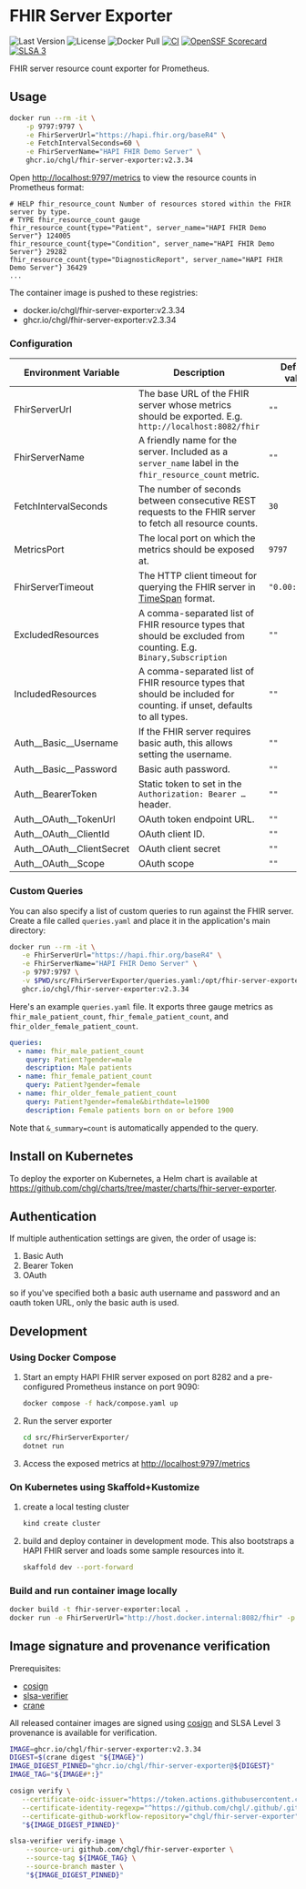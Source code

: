 # FHIR Server Exporter

![Last Version](https://img.shields.io/github/v/release/chgl/fhir-server-exporter)
![License](https://img.shields.io/github/license/chgl/fhir-server-exporter)
![Docker Pull](https://img.shields.io/docker/pulls/chgl/fhir-server-exporter)
[![CI](https://github.com/chgl/fhir-server-exporter/actions/workflows/ci.yaml/badge.svg)](https://github.com/chgl/fhir-server-exporter/actions/workflows/ci.yaml)
[![OpenSSF Scorecard](https://api.scorecard.dev/projects/github.com/chgl/fhir-server-exporter/badge)](https://scorecard.dev/viewer/?uri=github.com/chgl/fhir-server-exporter)
[![SLSA 3](https://slsa.dev/images/gh-badge-level3.svg)](https://slsa.dev)

FHIR server resource count exporter for Prometheus.

## Usage

```sh
docker run --rm -it \
    -p 9797:9797 \
    -e FhirServerUrl="https://hapi.fhir.org/baseR4" \
    -e FetchIntervalSeconds=60 \
    -e FhirServerName="HAPI FHIR Demo Server" \
    ghcr.io/chgl/fhir-server-exporter:v2.3.34
```

Open <http://localhost:9797/metrics> to view the resource counts in Prometheus format:

```console
# HELP fhir_resource_count Number of resources stored within the FHIR server by type.
# TYPE fhir_resource_count gauge
fhir_resource_count{type="Patient", server_name="HAPI FHIR Demo Server"} 124005
fhir_resource_count{type="Condition", server_name="HAPI FHIR Demo Server"} 29282
fhir_resource_count{type="DiagnosticReport", server_name="HAPI FHIR Demo Server"} 36429
...
```

The container image is pushed to these registries:

- docker.io/chgl/fhir-server-exporter:v2.3.34
- ghcr.io/chgl/fhir-server-exporter:v2.3.34

### Configuration

| Environment Variable          | Description                                                                                                                                                               | Default value  |
| ----------------------------- | ------------------------------------------------------------------------------------------------------------------------------------------------------------------------- | -------------- |
| FhirServerUrl                 | The base URL of the FHIR server whose metrics should be exported. E.g. `http://localhost:8082/fhir`                                                                       | `""`           |
| FhirServerName                | A friendly name for the server. Included as a `server_name` label in the `fhir_resource_count` metric.                                                                    | `""`           |
| FetchIntervalSeconds          | The number of seconds between consecutive REST requests to the FHIR server to fetch all resource counts.                                                                  | `30`           |
| MetricsPort                   | The local port on which the metrics should be exposed at.                                                                                                                 | `9797`         |
| FhirServerTimeout             | The HTTP client timeout for querying the FHIR server in [TimeSpan](https://learn.microsoft.com/en-us/dotnet/standard/base-types/standard-timespan-format-strings) format. | `"0.00:02:00"` |
| ExcludedResources             | A comma-separated list of FHIR resource types that should be excluded from counting. E.g. `Binary,Subscription`                                                           | `""`           |
| IncludedResources             | A comma-separated list of FHIR resource types that should be included for counting. if unset, defaults to all types.                                                      | `""`           |
| Auth\_\_Basic\_\_Username     | If the FHIR server requires basic auth, this allows setting the username.                                                                                                 | `""`           |
| Auth\_\_Basic\_\_Password     | Basic auth password.                                                                                                                                                      | `""`           |
| Auth\_\_BearerToken           | Static token to set in the `Authorization: Bearer …` header.                                                                                                              | `""`           |
| Auth\_\_OAuth\_\_TokenUrl     | OAuth token endpoint URL.                                                                                                                                                 | `""`           |
| Auth\_\_OAuth\_\_ClientId     | OAuth client ID.                                                                                                                                                          | `""`           |
| Auth\_\_OAuth\_\_ClientSecret | OAuth client secret                                                                                                                                                       | `""`           |
| Auth\_\_OAuth\_\_Scope        | OAuth scope                                                                                                                                                               | `""`           |

### Custom Queries

You can also specify a list of custom queries to run against the FHIR server.
Create a file called `queries.yaml` and place it in the application's main directory:

```sh
docker run --rm -it \
   -e FhirServerUrl="https://hapi.fhir.org/baseR4" \
   -e FhirServerName="HAPI FHIR Demo Server" \
   -p 9797:9797 \
   -v $PWD/src/FhirServerExporter/queries.yaml:/opt/fhir-server-exporter/queries.yaml:ro \
   ghcr.io/chgl/fhir-server-exporter:v2.3.34
```

Here's an example `queries.yaml` file. It exports three gauge metrics as `fhir_male_patient_count`,
`fhir_female_patient_count`, and `fhir_older_female_patient_count`.

```yaml
queries:
  - name: fhir_male_patient_count
    query: Patient?gender=male
    description: Male patients
  - name: fhir_female_patient_count
    query: Patient?gender=female
  - name: fhir_older_female_patient_count
    query: Patient?gender=female&birthdate=le1900
    description: Female patients born on or before 1900
```

Note that `&_summary=count` is automatically appended to the query.

## Install on Kubernetes

To deploy the exporter on Kubernetes, a Helm chart is available at <https://github.com/chgl/charts/tree/master/charts/fhir-server-exporter>.

## Authentication

If multiple authentication settings are given, the order of usage is:

1. Basic Auth
1. Bearer Token
1. OAuth

so if you've specified both a basic auth username and password and an oauth token URL, only the basic auth is used.

## Development

### Using Docker Compose

1. Start an empty HAPI FHIR server exposed on port 8282 and a pre-configured Prometheus instance on port 9090:

   ```sh
   docker compose -f hack/compose.yaml up
   ```

1. Run the server exporter

   ```sh
   cd src/FhirServerExporter/
   dotnet run
   ```

1. Access the exposed metrics at <http://localhost:9797/metrics>

### On Kubernetes using Skaffold+Kustomize

1. create a local testing cluster

   ```sh
   kind create cluster
   ```

1. build and deploy container in development mode. This also bootstraps a HAPI FHIR server and loads some sample resources into it.

   ```sh
   skaffold dev --port-forward
   ```

### Build and run container image locally

```sh
docker build -t fhir-server-exporter:local .
docker run -e FhirServerUrl="http://host.docker.internal:8082/fhir" -p 9797:9797 fhir-server-exporter:local
```

## Image signature and provenance verification

Prerequisites:

- [cosign](https://github.com/sigstore/cosign/releases)
- [slsa-verifier](https://github.com/slsa-framework/slsa-verifier/releases)
- [crane](https://github.com/google/go-containerregistry/releases)

All released container images are signed using [cosign](https://github.com/sigstore/cosign) and SLSA Level 3 provenance is available for verification.

```sh
IMAGE=ghcr.io/chgl/fhir-server-exporter:v2.3.34
DIGEST=$(crane digest "${IMAGE}")
IMAGE_DIGEST_PINNED="ghcr.io/chgl/fhir-server-exporter@${DIGEST}"
IMAGE_TAG="${IMAGE#*:}"

cosign verify \
   --certificate-oidc-issuer="https://token.actions.githubusercontent.com" \
   --certificate-identity-regexp="^https://github.com/chgl/.github/.github/workflows/standard-build.yaml@[0-9a-f]{40}$" \
   --certificate-github-workflow-repository="chgl/fhir-server-exporter" \
   "${IMAGE_DIGEST_PINNED}"

slsa-verifier verify-image \
    --source-uri github.com/chgl/fhir-server-exporter \
    --source-tag ${IMAGE_TAG} \
    --source-branch master \
    "${IMAGE_DIGEST_PINNED}"
```
